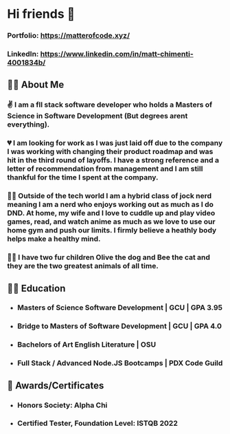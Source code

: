 
# **Hi friends** 👋

### Portfolio: https://matterofcode.xyz/
### LinkedIn: https://www.linkedin.com/in/matt-chimenti-4001834b/

## 🐱‍🏍 **About Me** 

### ✌ I am a fll stack software developer who holds a **Masters of Science in Software Development** (But degrees arent everything). 

### 💔 I am looking for work as I was just laid off due to the company I was working with changing their product roadmap and was hit in the third round of layoffs. I have a strong reference and a letter of recommendation from management and I am still thankful for the time I spent at the company.


### 🧙‍♂️ Outside of the tech world I am a hybrid class of jock nerd meaning I am a nerd who enjoys working out as much as I do DND. At home, my wife and I love to cuddle up and play video games, read, and watch anime as much as we love to use our home gym and push our limits. I firmly believe a heathly body helps make a healthy mind.

### 🐱‍👤 I have two fur children Olive the dog and Bee the cat and they are the two greatest animals of all time.

## 👨‍🎓 **Education**
- ### Masters of Science Software Development | GCU | GPA 3.95

- ### Bridge to Masters of Software Development | GCU | GPA 4.0

- ### Bachelors of Art English Literature | OSU

- ### Full Stack / Advanced Node.JS Bootcamps | PDX Code Guild

## 🏅 **Awards/Certificates**

- ### Honors Society: Alpha Chi 
- ### Certified Tester, Foundation Level: ISTQB 2022
